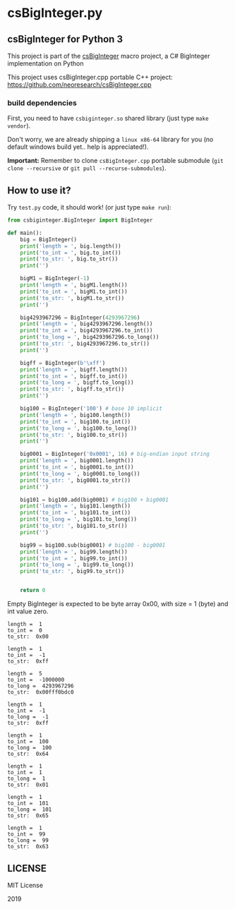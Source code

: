 # csBigInteger.py

## csBigInteger for Python 3

This project is part of the [csBigInteger](https://github.com/neoresearch/csBigInteger) macro project, a C# BigInteger implementation on Python 

This project uses csBigInteger.cpp portable C++ project: https://github.com/neoresearch/csBigInteger.cpp

### build dependencies

First, you need to have `csbiginteger.so` shared library (just type `make vendor`). 

Don't worry, we are already shipping a `linux x86-64` library for you (no default windows build yet.. help is appreciated!).

**Important:** Remember to clone `csBigInteger.cpp` portable submodule (`git clone --recursive` or `git pull --recurse-submodules`).

## How to use it?

Try `test.py` code, it should work! (or just type `make run`):

```py
from csbiginteger.BigInteger import BigInteger

def main():
    big = BigInteger()
    print('length = ', big.length())
    print('to_int = ', big.to_int())
    print('to_str: ', big.to_str())
    print('')

    bigM1 = BigInteger(-1)
    print('length = ', bigM1.length())
    print('to_int = ', bigM1.to_int())
    print('to_str: ', bigM1.to_str())
    print('')

    big4293967296 = BigInteger(4293967296)
    print('length = ', big4293967296.length())
    print('to_int = ', big4293967296.to_int())
    print('to_long = ', big4293967296.to_long())
    print('to_str: ', big4293967296.to_str())
    print('')

    bigff = BigInteger(b'\xff')
    print('length = ', bigff.length())
    print('to_int = ', bigff.to_int())
    print('to_long = ', bigff.to_long())
    print('to_str: ', bigff.to_str())
    print('')

    big100 = BigInteger('100') # base 10 implicit
    print('length = ', big100.length())
    print('to_int = ', big100.to_int())
    print('to_long = ', big100.to_long())
    print('to_str: ', big100.to_str())
    print('')

    big0001 = BigInteger('0x0001', 16) # big-endian input string
    print('length = ', big0001.length())
    print('to_int = ', big0001.to_int())
    print('to_long = ', big0001.to_long())
    print('to_str: ', big0001.to_str())
    print('')

    big101 = big100.add(big0001) # big100 + big0001
    print('length = ', big101.length())
    print('to_int = ', big101.to_int())
    print('to_long = ', big101.to_long())
    print('to_str: ', big101.to_str())
    print('')

    big99 = big100.sub(big0001) # big100 - big0001
    print('length = ', big99.length())
    print('to_int = ', big99.to_int())
    print('to_long = ', big99.to_long())
    print('to_str: ', big99.to_str())


    return 0
```

Empty BigInteger is expected to be byte array 0x00, with size = 1 (byte) and int value zero.

```
length =  1
to_int =  0
to_str:  0x00

length =  1
to_int =  -1
to_str:  0xff

length =  5
to_int =  -1000000
to_long =  4293967296
to_str:  0x00fff0bdc0

length =  1
to_int =  -1
to_long =  -1
to_str:  0xff

length =  1
to_int =  100
to_long =  100
to_str:  0x64

length =  1
to_int =  1
to_long =  1
to_str:  0x01

length =  1
to_int =  101
to_long =  101
to_str:  0x65

length =  1
to_int =  99
to_long =  99
to_str:  0x63

```

## LICENSE

MIT License

2019
